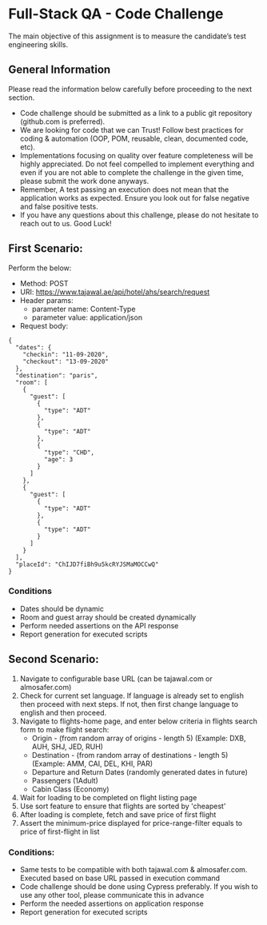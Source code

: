 # Full-Stack QA - Code Challenge
The main objective of this assignment is to measure the candidate’s test engineering skills.
## General Information
Please read the information below carefully before proceeding to the next section.
- Code challenge should be submitted as a link to a public git repository (github.com is preferred).
- We are looking for code that we can Trust! Follow best practices for coding & automation (OOP, POM, reusable, clean, documented code, etc).
- Implementations focusing on quality over feature completeness will be highly appreciated. Do not feel compelled to implement everything and even if you are not able to complete the challenge in the given time, please submit the work done anyways.
- Remember, A test passing an execution does not mean that the application works as expected. Ensure you look out for false negative and false positive tests.
- If you have any questions about this challenge, please do not hesitate to reach out to us.
Good Luck!

## First Scenario:
Perform the below: 
- Method: POST
- URI: https://www.tajawal.ae/api/hotel/ahs/search/request
- Header params:
    - parameter name: Content-Type 
    - parameter value: application/json
- Request body:
```
{
  "dates": {
    "checkin": "11-09-2020",
    "checkout": "13-09-2020"
  },
  "destination": "paris",
  "room": [
    {
      "guest": [
        {
          "type": "ADT"
        },
        {
          "type": "ADT"
        },
        {
          "type": "CHD",
          "age": 3
        }
      ]
    },
    {
      "guest": [
        {
          "type": "ADT"
        },
        {
          "type": "ADT"
        }
      ]
    }
  ],
  "placeId": "ChIJD7fiBh9u5kcRYJSMaMOCCwQ"
}
```

### Conditions
- Dates should be dynamic
- Room and guest array should be created dynamically
- Perform needed assertions on the API response
- Report generation for executed scripts


## Second Scenario:
1. Navigate to​ configurable base URL (can be tajawal.com or almosafer.com)
2. Check for current set language. If language is already set to english then proceed with next steps. If not, then first change language to english and then proceed.
3. Navigate to flights-home page, and enter below criteria in flights search form to make flight search:
    - Origin - (from random array of origins - length 5) (Example: DXB, AUH, SHJ, JED, RUH)
    - Destination - (from random array of destinations - length 5) (Example: AMM, CAI, DEL, KHI, PAR)
    - Departure and Return Dates (randomly generated dates in future)
    - Passengers (1Adult)
    - Cabin Class (Economy)
4. Wait for loading to be completed on flight listing page
5. Use sort feature to ensure that flights are sorted by 'cheapest'
6. After loading is complete, fetch and save price of first flight
7. Assert the minimum-price displayed for price-range-filter equals to price of first-flight in list


### Conditions:
- Same tests to be compatible with both tajawal.com & almosafer.com. Executed based on base URL passed in execution command
- Code challenge should be done using Cypress preferably. If you wish to use any other tool, please communicate this in advance
- Perform the needed assertions on application response
- Report generation for executed scripts

